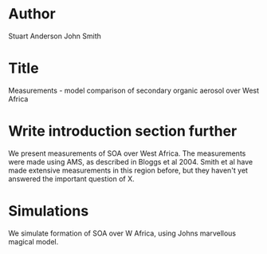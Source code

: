 # Author
Stuart Anderson
John Smith

# Title
Measurements - model comparison of secondary organic aerosol over West Africa


# Write introduction section further
We present measurements of SOA over West Africa.
The measurements were made using AMS, as described in Bloggs et al 2004.
Smith et al have made extensive measurements in this region before, but they haven't yet answered the important question of X.

# Simulations
We simulate formation of SOA over W Africa, using Johns marvellous magical model.
